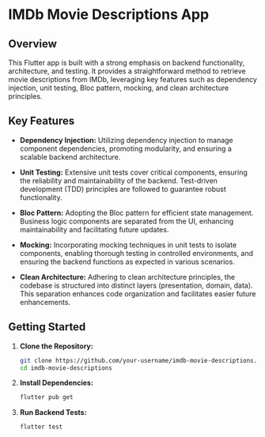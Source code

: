 # IMDb Movie Descriptions App

## Overview

This Flutter app is built with a strong emphasis on backend functionality, architecture, and testing. It provides a straightforward method to retrieve movie descriptions from IMDb, leveraging key features such as dependency injection, unit testing, Bloc pattern, mocking, and clean architecture principles.

## Key Features

- **Dependency Injection:** Utilizing dependency injection to manage component dependencies, promoting modularity, and ensuring a scalable backend architecture.

- **Unit Testing:** Extensive unit tests cover critical components, ensuring the reliability and maintainability of the backend. Test-driven development (TDD) principles are followed to guarantee robust functionality.

- **Bloc Pattern:** Adopting the Bloc pattern for efficient state management. Business logic components are separated from the UI, enhancing maintainability and facilitating future updates.

- **Mocking:** Incorporating mocking techniques in unit tests to isolate components, enabling thorough testing in controlled environments, and ensuring the backend functions as expected in various scenarios.

- **Clean Architecture:** Adhering to clean architecture principles, the codebase is structured into distinct layers (presentation, domain, data). This separation enhances code organization and facilitates easier future enhancements.

## Getting Started

1. **Clone the Repository:**
   ```bash
   git clone https://github.com/your-username/imdb-movie-descriptions.git
   cd imdb-movie-descriptions

2. **Install Dependencies:**
   ```bash
   flutter pub get

3. **Run Backend Tests:**
   ```bash
   flutter test

